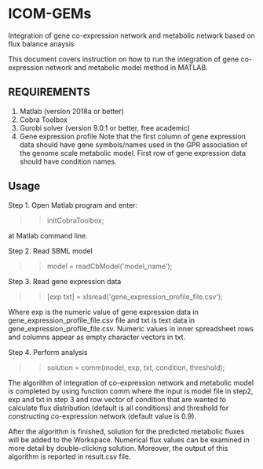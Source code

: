 # ICOM-GEMs
Integration of gene co-expression network and metabolic network based on flux balance anaysis

This document covers instruction on how to run the integration of gene co-expression network and metabolic model method in MATLAB.

## REQUIREMENTS ##
1. Matlab (version 2018a or better)
2. Cobra Toolbox
2. Gurobi solver (version 9.0.1 or better, free academic)
3. Gene expression profile 
  Note that the first column of gene expression data should have gene symbols/names used in the GPR association of the genome scale metabolic model. First row of gene expression data should have condition names.

## Usage ##
Step 1. Open Matlab program and enter:

  >> initCobraToolbox;

at Matlab command line.

Step 2. Read SBML model

  >> model = readCbModel('model_name');

Step 3. Read gene expression data

  >> [exp txt] = xlsread('gene_expression_profile_file.csv');

  Where exp is the numeric value of gene expression data in gene_expression_profile_file.csv file and txt is text data in gene_expression_profile_file.csv. Numeric values in inner spreadsheet rows and columns appear as empty character vectors in txt.

Step 4. Perform analysis

  >> solution = comm(model, exp, txt, condition, threshold);

  The algorithm of integration of co-expression network and metabolic model is completed by using function comm where the input is model file in step2, exp and txt in step 3 and row vector of condition that are wanted to calculate flux distribution (default is all conditions) and threshold for constructing co-expression network (default value is 0.9).

  After the algorithm is finished, solution for the predicted metabolic fluxes will be added to the Workspace. Numerical flux values can be examined in more detail by double-clicking solution. Moreover, the output of this algorithm is reported in result.csv file.
